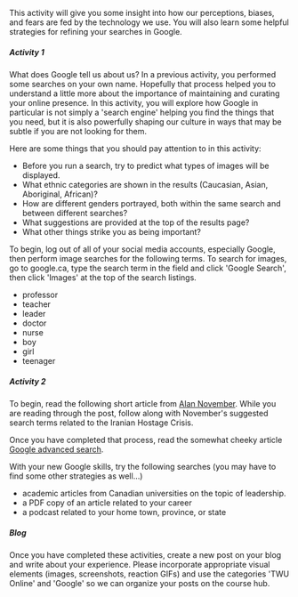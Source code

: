 This activity will give you some insight into how our perceptions, biases, and fears are fed by the technology we use. You will also learn some helpful strategies for refining your searches in Google.

##### Activity 1

What does Google tell us about us? In a previous activity, you performed some searches on your own name. Hopefully that process helped you to understand a little more about the importance of maintaining and curating your online presence. In this activity, you will explore how Google in particular is not simply a 'search engine' helping you find the things that you need, but it is also powerfully shaping our culture in ways that may be subtle if you are not looking for them.

Here are some things that you should pay attention to in this activity:

* Before you run a search, try to predict what types of images will be displayed.
* What ethnic categories are shown in the results \(Caucasian, Asian, Aboriginal, African\)?
* How are different genders portrayed, both within the same search and between different searches?
* What suggestions are provided at the top of the results page?
* What other things strike you as being important?

To begin, log out of all of your social media accounts, especially Google, then perform image searches for the following terms. To search for images, go to google.ca, type the search term in the field and click 'Google Search', then click 'Images' at the top of the search listings.

* professor
* teacher
* leader
* doctor
* nurse
* boy
* girl
* teenager

##### Activity 2

To begin, read the following short article from [Alan November](http://novemberlearning.com/educational-resources-for-educators/teaching-and-learning-articles/the-advanced-google-searches-every-student-should-know/). While you are reading through the post, follow along with November's suggested search terms related to the Iranian Hostage Crisis.

Once you have completed that process, read the somewhat cheeky article [Google advanced search](https://bynd.com/news-ideas/google-advanced-search-comprehensive-list-google-search-operators/).

With your new Google skills, try the following searches \(you may have to find some other strategies as well...\)

* academic articles from Canadian universities on the topic of leadership.
* a PDF copy of an article related to your career
* a podcast related to your home town, province, or state

##### Blog

Once you have completed these activities, create a new post on your blog and write about your experience. Please incorporate appropriate visual elements \(images, screenshots, reaction GIFs\) and use the categories 'TWU Online' and 'Google' so we can organize your posts on the course hub.

